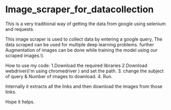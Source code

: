 # Image_scraper_for_datacollection

This is a very traditional way of getting the data from google using selenium and requests.

This image scraper is used to collect data by entering a google query, The data scraped can be used for multiple deep learning problems.
further Augmentation of images can be done while training the model using our scraped images.\\\


How to use my code:
1.Download the required libraries
2.Download webdriver(i'm using chromedriver ) and set the path.
3. change the subject of query & Number of images to download.
4. Run.


Internally it extracts all the links and then download the images from those links.

Hope it helps.
